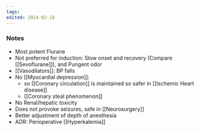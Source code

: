 ```yaml
---
tags: 
edited: 2024-02-18
---
```

### Notes
- Most potent Flurane 
- Not preferred for induction: Slow onset and recovery (Compare [[Sevoflurane]]), and Pungent odor 
- [[Vasodilators]]: BP falls
- No [[Myocardial depression]]: 
	- so [[Coronary circulation]] is maintained so safer in [[Ischemic Heart disease]]
	- [[Coronary steal phenomenon]] 
- No Renal/hepatic toxicity
- Does not provoke seizures, safe in [[Neurosurgery]]
- Better adjustment of depth of anesthesia
- ADR: Perioperative [[Hyperkalemia]] 
